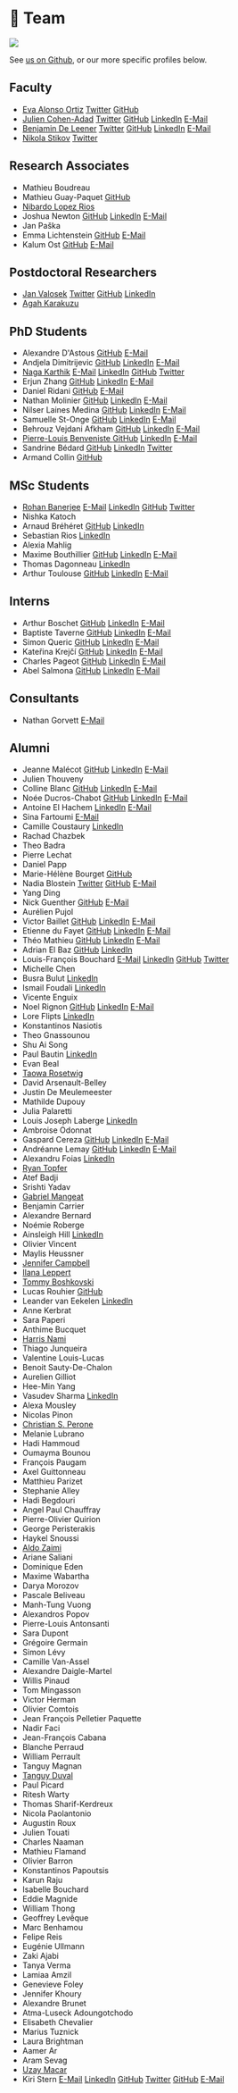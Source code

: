 # <span>👫</span> Team

![](../.gitbook/assets/lab_2024.jpeg)

See [us on Github](https://github.com/orgs/neuropoly/people), or our more specific profiles below.

## Faculty

* [Eva Alonso Ortiz](faculty/eva-alonso-ortiz.md)
  [<i class="fab fa-twitter" title="Twitter" aria-hidden="true"></i><span>Twitter</span>](https://twitter.com/evaalonsoortiz)
  [<i class="fab fa-github" title="GitHub" aria-hidden="true"></i><span>GitHub</span>](https://github.com/evaalonsoortiz)
* [Julien Cohen-Adad](faculty/julien-cohen-adad.md)
  [<i class="fab fa-twitter" title="Twitter" aria-hidden="true"></i><span>Twitter</span>](https://twitter.com/jcohenadad)
  [<i class="fab fa-github" title="GitHub" aria-hidden="true"></i><span>GitHub</span>](https://github.com/jcohenadad/)
  [<i class="fab fa-linkedin" title="LinkedIn" aria-hidden="true"></i><span>LinkedIn</span>](https://www.linkedin.com/in/jcohenadad/)
  [<i class="fa fa-envelope" title="E-Mail" aria-hidden="true"></i><span>E-Mail</span>](mailto:jcohen@polymtl.ca)
* [Benjamin De Leener](faculty/benjamin-de-leener.md)
  [<i class="fab fa-twitter" title="Twitter" aria-hidden="true"></i><span>Twitter</span>](https://twitter.com/bendeleener)
  [<i class="fab fa-github" title="GitHub" aria-hidden="true"></i><span>GitHub</span>](https://github.com/benjamindeleener)
  [<i class="fab fa-linkedin" title="LinkedIn" aria-hidden="true"></i><span>LinkedIn</span>](https://www.linkedin.com/in/benjamindeleener/)
  [<i class="fa fa-envelope" title="E-Mail" aria-hidden="true"></i><span>E-Mail</span>](mailto:benjamin.de-leener@polymtl.ca)
* [Nikola Stikov](faculty/nikola-stikov.md)
  [<i class="fab fa-twitter" title="Twitter" aria-hidden="true"></i><span>Twitter</span>](https://twitter.com/stikov)

## Research Associates

* Mathieu Boudreau
* Mathieu Guay-Paquet
  [<i class="fab fa-github" title="GitHub" aria-hidden="true"></i><span>GitHub</span>](https://github.com/mguaypaq)
* [Nibardo Lopez Rios](research-associates/nibardo-lopez-rios.md)
* Joshua Newton 
  [<i class="fab fa-github" title="GitHub" aria-hidden="true"></i><span>GitHub</span>](https://github.com/joshuacwnewton)
  [<i class="fab fa-linkedin" title="LinkedIn" aria-hidden="true"></i><span>LinkedIn</span>](https://www.linkedin.com/in/joshuacwnewton/)
  [<i class="fa fa-envelope" title="E-Mail" aria-hidden="true"></i><span>E-Mail</span>](mailto:joshua.newton@polymtl.ca)
* Jan Paška
* Emma Lichtenstein
  [<i class="fab fa-github" title="GitHub" aria-hidden="true"></i><span>GitHub</span>](https://github.com/nullnik-0)
  [<i class="fa fa-envelope" title="E-Mail" aria-hidden="true"></i><span>E-Mail</span>](mailto:emma.lichtenstein@polymtl.ca)
* Kalum Ost
  [<i class="fab fa-github" title="GitHub" aria-hidden="true"></i><span>GitHub</span>](https://github.com/SomeoneInParticular)
  [<i class="fa fa-envelope" title="E-Mail" aria-hidden="true"></i><span>E-Mail</span>](mailto:kalum.ost@polymtl.ca)

## Postdoctoral Researchers

* [Jan Valosek](postdoctoral-researchers/jan-valosek.md)
  [<i class="fab fa-twitter" title="Twitter" aria-hidden="true"></i><span>Twitter</span>](https://twitter.com/ValosekJan) 
  [<i class="fab fa-github" title="GitHub" aria-hidden="true"></i><span>GitHub</span>](https://github.com/valosekj)
  [<i class="fab fa-linkedin" title="LinkedIn" aria-hidden="true"></i><span>LinkedIn</span>](https://www.linkedin.com/in/jan-valosek)
* [Agah Karakuzu](phd-students/agah-karakuzu.md)

## PhD Students

* Alexandre D'Astous
  [<i class="fab fa-github" title="GitHub" aria-hidden="true"></i><span>GitHub</span>](https://github.com/po09i)
  [<i class="fa fa-envelope" title="E-Mail" aria-hidden="true"></i><span>E-Mail</span>](mailto:adastous023@gmail.com)
* Andjela Dimitrijevic
  [<i class="fab fa-github" title="GitHub" aria-hidden="true"></i><span>GitHub</span>](https://github.com/Andjelaaaa)
  [<i class="fab fa-linkedin" title="LinkedIn" aria-hidden="true"></i><span>LinkedIn</span>](https://www.linkedin.com/in/andjela-dimitrijevic-470651171/)
  [<i class="fa fa-envelope" title="E-Mail" aria-hidden="true"></i><span>E-Mail</span>](mailto:andjela.dimitrijevic@polymtl.ca)
* [Naga Karthik](https://naga-karthik.github.io)
  [<i class="fa fa-envelope" title="E-Mail" aria-hidden="true"></i><span>E-Mail</span>](mailto:emvnagakarthik@gmail.com)
  [<i class="fab fa-linkedin" title="LinkedIn" aria-hidden="true"></i><span>LinkedIn</span>](https://www.linkedin.com/in/naga-karthik-enamundram-7b1559174/)
  [<i class="fab fa-github" title="GitHub" aria-hidden="true"></i><span>GitHub</span>](https://github.com/naga-karthik)
  [<i class="fab fa-twitter" title="Twitter" aria-hidden="true"></i><span>Twitter</span>](https://twitter.com/naga_karthik7)
* Erjun Zhang
  [<i class="fab fa-github" title="GitHub" aria-hidden="true"></i><span>GitHub</span>](https://github.com/zhangerjun)
  [<i class="fab fa-linkedin" title="LinkedIn" aria-hidden="true"></i><span>LinkedIn</span>](https://www.linkedin.com/in/zhangerjun/)
  [<i class="fa fa-envelope" title="E-Mail" aria-hidden="true"></i><span>E-Mail</span>](mailto:erjun.zhang@polymtl.ca)
* Daniel Ridani
  [<i class="fab fa-github" title="GitHub" aria-hidden="true"></i><span>GitHub</span>](https://github.com/Danirid)
  [<i class="fa fa-envelope" title="E-Mail" aria-hidden="true"></i><span>E-Mail</span>](mailto:daniel.ridani@polymtl.ca)
* Nathan Molinier
  [<i class="fab fa-github" title="GitHub" aria-hidden="true"></i><span>GitHub</span>](https://github.com/NathanMolinier) 
  [<i class="fab fa-linkedin" title="LinkedIn" aria-hidden="true"></i><span>LinkedIn</span>](https://www.linkedin.com/in/nathan-molinier-743972180/)
  [<i class="fa fa-envelope" title="E-Mail" aria-hidden="true"></i><span>E-Mail</span>](mailto:nathan.molinier@polymtl.ca)
* Nilser Laines Medina
  [<i class="fab fa-github" title="GitHub" aria-hidden="true"></i><span>GitHub</span>](https://github.com/Nilser3)
  [<i class="fab fa-linkedin" title="LinkedIn" aria-hidden="true"></i><span>LinkedIn</span>](https://www.linkedin.com/in/nilser-laines/)
  [<i class="fa fa-envelope" title="E-Mail" aria-hidden="true"></i><span>E-Mail</span>](mailto:nilser.laines@gmail.com)
* Samuelle St-Onge
  [<i class="fab fa-github" title="GitHub" aria-hidden="true"></i><span>GitHub</span>](https://github.com/samuellestonge)
  [<i class="fab fa-linkedin" title="LinkedIn" aria-hidden="true"></i><span>LinkedIn</span>](https://www.linkedin.com/in/samuelle-st-onge-578b89185/)
  [<i class="fa fa-envelope" title="E-Mail" aria-hidden="true"></i><span>E-Mail</span>](mailto:samuelle.st-onge@polymtl.ca)
* Behrouz Vejdani Afkham
  [<i class="fab fa-github" title="GitHub" aria-hidden="true"></i><span>GitHub</span>](https://github.com/behrouzvia)
  [<i class="fab fa-linkedin" title="LinkedIn" aria-hidden="true"></i><span>LinkedIn</span>](https://www.linkedin.com/in/behrouz-vejdani-afkham-864913141/)
  [<i class="fa fa-envelope" title="E-Mail" aria-hidden="true"></i><span>E-Mail</span>](mailto:behrouz.vejdani-afkham@polymtl.ca)
* [Pierre-Louis Benveniste ](https://plbenveniste.github.io/)
  [<i class="fab fa-github" title="GitHub" aria-hidden="true"></i><span>GitHub</span>](https://github.com/plbenveniste)
  [<i class="fab fa-linkedin" title="LinkedIn" aria-hidden="true"></i><span>LinkedIn</span>](https://www.linkedin.com/in/pierre-louis-benveniste/)
  [<i class="fa fa-envelope" title="E-Mail" aria-hidden="true"></i><span>E-Mail</span>](mailto:pierrelouis.benveniste03@gmail.com)
* Sandrine Bédard
  [<i class="fab fa-github" title="GitHub" aria-hidden="true"></i><span>GitHub</span>](https://github.com/sandrinebedard)
  [<i class="fab fa-linkedin" title="LinkedIn" aria-hidden="true"></i><span>LinkedIn</span>](https://www.linkedin.com/in/sandrine-b%C3%A9dard-453939186/)
  [<i class="fab fa-twitter" title="Twitter" aria-hidden="true"></i><span>Twitter</span>](https://twitter.com/SandBedard)
* Armand Collin
  [<i class="fab fa-github" title="GitHub" aria-hidden="true"></i><span>GitHub</span>](https://github.com/hermancollin)
  
## MSc Students

* [Rohan Banerjee](https://rohanbanerjee.netlify.app)
  [<i class="fa fa-envelope" title="E-Mail" aria-hidden="true"></i><span>E-Mail</span>](mailto:banerjee.rohan98@gmail.com)
  [<i class="fab fa-linkedin" title="LinkedIn" aria-hidden="true"></i><span>LinkedIn</span>](https://www.linkedin.com/in/rohanbanerjee1)
  [<i class="fab fa-github" title="GitHub" aria-hidden="true"></i><span>GitHub</span>](https://github.com/rohanbanerjee)
  [<i class="fab fa-twitter" title="Twitter" aria-hidden="true"></i><span>Twitter</span>](https://twitter.com/rohanbanerjeee)
* Nishka Katoch 
* Arnaud Bréhéret
  [<i class="fab fa-github" title="GitHub" aria-hidden="true"></i><span>GitHub</span>](https://github.com/4rnaudB)
  [<i class="fab fa-linkedin" title="LinkedIn" aria-hidden="true"></i><span>LinkedIn</span>](https://www.linkedin.com/in/arnaud-br%C3%A9h%C3%A9ret-8ba353232/)
* Sebastian Rios
  [<i class="fab fa-linkedin" title="LinkedIn" aria-hidden="true"></i><span>LinkedIn</span>](https://https://www.linkedin.com/in/sebastian-adolfo-488b08192/)  
* Alexia Mahlig
* Maxime Bouthillier
  [<i class="fab fa-github" title="GitHub" aria-hidden="true"></i><span>GitHub</span>](https://github.com/maxradx)
  [<i class="fab fa-linkedin" title="LinkedIn" aria-hidden="true"></i><span>LinkedIn</span>](https://www.linkedin.com/in/maxime-bouthilliermd)
  [<i class="fa fa-envelope" title="E-Mail" aria-hidden="true"></i><span>E-Mail</span>](mailto:mbmsc2025@gmail.com)  
* Thomas Dagonneau
  [<i class="fab fa-linkedin" title="LinkedIn" aria-hidden="true"></i><span>LinkedIn</span>](https://www.linkedin.com/in/thomas-dagonneau-83630a234/)
* Arthur Toulouse
  [<i class="fab fa-github" title="GitHub" aria-hidden="true"></i><span>GitHub</span>](https://github.com/arthurtoulouse)
  [<i class="fab fa-linkedin" title="LinkedIn" aria-hidden="true"></i><span>LinkedIn</span>](https://www.linkedin.com/in/arthur-toulouse)
  [<i class="fa fa-envelope" title="E-Mail" aria-hidden="true"></i><span>E-Mail</span>](mailto:t.arthur1729@gmail.com)  

## Interns

* Arthur Boschet
  [<i class="fab fa-github" title="GitHub" aria-hidden="true"></i><span>GitHub</span>](https://github.com/ArthurBoschet)
  [<i class="fab fa-linkedin" title="LinkedIn" aria-hidden="true"></i><span>LinkedIn</span>](https://www.linkedin.com/in/arthur-boschet/)
  [<i class="fa fa-envelope" title="E-Mail" aria-hidden="true"></i><span>E-Mail</span>](mailto:arthur.boschet@mila.quebec)
* Baptiste Taverne
  [<i class="fab fa-github" title="GitHub" aria-hidden="true"></i><span>GitHub</span>](https://github.com/BreziTasbi)
  [<i class="fab fa-linkedin" title="LinkedIn" aria-hidden="true"></i><span>LinkedIn</span>](https://www.linkedin.com/in/baptiste-taverne-26739a254/)
  [<i class="fa fa-envelope" title="E-Mail" aria-hidden="true"></i><span>E-Mail</span>](mailto:baptiste.taverne@polytechnique.edu)
* Simon Queric
  [<i class="fab fa-github" title="GitHub" aria-hidden="true"></i><span>GitHub</span>](https://github.com/simonqueric)
  [<i class="fab fa-linkedin" title="LinkedIn" aria-hidden="true"></i><span>LinkedIn</span>](https://www.linkedin.com/in/simon-queric-157b81225)
  [<i class="fa fa-envelope" title="E-Mail" aria-hidden="true"></i><span>E-Mail</span>](mailto:simon.queric@telecom-paris.fr)
* Kateřina Krejčí
  [<i class="fab fa-github" title="GitHub" aria-hidden="true"></i><span>GitHub</span>](https://github.com/KaterinaKrejci231054)
  [<i class="fab fa-linkedin" title="LinkedIn" aria-hidden="true"></i><span>LinkedIn</span>](https://www.linkedin.com/in/kate%C5%99ina-krej%C4%8D%C3%AD-0766062b6/)
  [<i class="fa fa-envelope" title="E-Mail" aria-hidden="true"></i><span>E-Mail</span>](mailto:xkrejc78@vutbr.cz)
* Charles Pageot
  [<i class="fab fa-github" title="GitHub" aria-hidden="true"></i><span>GitHub</span>](https://github.com/CharlesPageot)
  [<i class="fab fa-linkedin" title="LinkedIn" aria-hidden="true"></i><span>LinkedIn</span>](https://ca.linkedin.com/in/charles-pageot-147b97262)
  [<i class="fa fa-envelope" title="E-Mail" aria-hidden="true"></i><span>E-Mail</span>](mailto:charles.pageot@polymtl.ca)
* Abel Salmona
  [<i class="fab fa-github" title="GitHub" aria-hidden="true"></i><span>GitHub</span>](https://github.com/abelsalm)
  [<i class="fab fa-linkedin" title="LinkedIn" aria-hidden="true"></i><span>LinkedIn</span>](https://www.linkedin.com/in/abel-salmona-a197b3189/)
  [<i class="fa fa-envelope" title="E-Mail" aria-hidden="true"></i><span>E-Mail</span>](mailto:abel.salmona@polymtl.ca)
  
## Consultants

* Nathan Gorvett
[<i class="fa fa-envelope" title="E-Mail" aria-hidden="true"></i><span>E-Mail</span>](mailto:nathan@nzm.ca)

## Alumni

* Jeanne Malécot
  [<i class="fab fa-github" title="GitHub" aria-hidden="true"></i><span>GitHub</span>](https://github.com/MalecotJeanne)
  [<i class="fab fa-linkedin" title="LinkedIn" aria-hidden="true"></i><span>LinkedIn</span>](https://www.linkedin.com/in/jeannemalecot/)
  [<i class="fa fa-envelope" title="E-Mail" aria-hidden="true"></i><span>E-Mail</span>](mailto:jeanne.malecot@telecom-paris.fr)
* Julien Thouveny
* Colline Blanc
  [<i class="fab fa-github" title="GitHub" aria-hidden="true"></i><span>GitHub</span>](https://github.com/CollineBlanc)
  [<i class="fab fa-linkedin" title="LinkedIn" aria-hidden="true"></i><span>LinkedIn</span>](https://www.linkedin.com/in/collineblc/)
  [<i class="fa fa-envelope" title="E-Mail" aria-hidden="true"></i><span>E-Mail</span>](mailto:colline.blanc@polymtl.ca)
* Noée Ducros-Chabot
  [<i class="fab fa-github" title="GitHub" aria-hidden="true"></i><span>GitHub</span>](https://github.com/noeedc)
  [<i class="fab fa-linkedin" title="LinkedIn" aria-hidden="true"></i><span>LinkedIn</span>](https://www.linkedin.com/in/no%C3%A9e-ducros-chabot-1bb6a51a1/)
  [<i class="fa fa-envelope" title="E-Mail" aria-hidden="true"></i><span>E-Mail</span>](mailto:noee.ducros-chabot@polymtl.ca)
* Antoine El Hachem
  [<i class="fab fa-linkedin" title="LinkedIn" aria-hidden="true"></i><span>LinkedIn</span>](https://www.linkedin.com/in/antoineelhachem/)
  [<i class="fa fa-envelope" title="E-Mail" aria-hidden="true"></i><span>E-Mail</span>](mailto:antoine-2.el-hachem@polymtl.ca)
* Sina Fartoumi
  [<i class="fa fa-envelope" title="E-Mail" aria-hidden="true"></i><span>E-Mail</span>](mailto:sina.fartoumi@polymtl.ca)
* Camille Coustaury
  [<i class="fab fa-linkedin" title="LinkedIn" aria-hidden="true"></i><span>LinkedIn</span>](https://www.linkedin.com/in/camille-coustaury/)
* Rachad Chazbek
* Theo Badra
* Pierre Lechat
* Daniel Papp
* Marie-Hélène Bourget
  [<i class="fab fa-github" title="GitHub" aria-hidden="true"></i><span>GitHub</span>](https://github.com/mariehbourget)
* Nadia Blostein
  [<i class="fab fa-twitter" title="Twitter" aria-hidden="true"></i><span>Twitter</span>](https://twitter.com/BlosteinNadia)
  [<i class="fab fa-github" title="GitHub" aria-hidden="true"></i><span>GitHub</span>](https://github.com/nadiablostein)
  [<i class="fa fa-envelope" title="E-Mail" aria-hidden="true"></i><span>E-Mail</span>](mailto:nadia.blostein@polymtl.ca)
* Yang Ding
* Nick Guenther
  [<i class="fab fa-github" title="GitHub" aria-hidden="true"></i><span>GitHub</span>](https://github.com/kousu)
  [<i class="fa fa-envelope" title="E-Mail" aria-hidden="true"></i><span>E-Mail</span>](mailto:nick.guenther@polymtl.ca)
* Aurélien Pujol
* Victor Baillet
  [<i class="fab fa-github" title="GitHub" aria-hidden="true"></i><span>GitHub</span>](https://github.com/VictorBaillet)
  [<i class="fab fa-linkedin" title="LinkedIn" aria-hidden="true"></i><span>LinkedIn</span>](https://www.linkedin.com/in/victor-baillet-a098a2202/)
  [<i class="fa fa-envelope" title="E-Mail" aria-hidden="true"></i><span>E-Mail</span>](mailto:victor.baillet@polytechnique.edu)
* Etienne du Fayet
  [<i class="fab fa-github" title="GitHub" aria-hidden="true"></i><span>GitHub</span>](https://github.com/etdufay)
  [<i class="fab fa-linkedin" title="LinkedIn" aria-hidden="true"></i><span>LinkedIn</span>](https://www.linkedin.com/in/etienne-d-610a9a134/)
  [<i class="fa fa-envelope" title="E-Mail" aria-hidden="true"></i><span>E-Mail</span>](mailto:etienne.du-fayet-de-la-tour@polytechnique.edu)
* Théo Mathieu
  [<i class="fab fa-github" title="GitHub" aria-hidden="true"></i><span>GitHub</span>](https://github.com/tzebre)
  [<i class="fab fa-linkedin" title="LinkedIn" aria-hidden="true"></i><span>LinkedIn</span>](https://www.linkedin.com/in/theo-mathieu7/)
  [<i class="fa fa-envelope" title="E-Mail" aria-hidden="true"></i><span>E-Mail</span>](mailto:theo.mathieu@insa-lyon.fr)
* Adrian El Baz
  [<i class="fab fa-github" title="GitHub" aria-hidden="true"></i><span>GitHub</span>](https://github.com/ebadrian)
  [<i class="fab fa-linkedin" title="LinkedIn" aria-hidden="true"></i><span>LinkedIn</span>](https://www.linkedin.com/in/adrian-el-baz/)
* Louis-François Bouchard
  [<i class="fa fa-envelope" title="E-Mail" aria-hidden="true"></i><span>E-Mail</span>](mailto:bouchard.lf@gmail.com)
  [<i class="fab fa-linkedin" title="LinkedIn" aria-hidden="true"></i><span>LinkedIn</span>](https://www.linkedin.com/in/whats-ai/)
  [<i class="fab fa-github" title="GitHub" aria-hidden="true"></i><span>GitHub</span>](https://github.com/louisfb01)
  [<i class="fab fa-twitter" title="Twitter" aria-hidden="true"></i><span>Twitter</span>](https://twitter.com/Whats_AI) 
* Michelle Chen
* Busra Bulut
  [<i class="fab fa-linkedin" title="LinkedIn" aria-hidden="true"></i><span>LinkedIn</span>](https://www.linkedin.com/in/busra-bulut-a26420204/)
* Ismail Foudali 
  [<i class="fab fa-linkedin" title="LinkedIn" aria-hidden="true"></i><span>LinkedIn</span>](https://www.linkedin.com/in/ismail-foudali-780728166/)
* Vicente Enguix
* Noel Rignon
  [<i class="fab fa-github" title="GitHub" aria-hidden="true"></i><span>GitHub</span>](https://github.com/RignonNoel/)
  [<i class="fab fa-linkedin" title="LinkedIn" aria-hidden="true"></i><span>LinkedIn</span>](https://www.linkedin.com/in/rignonnoel/)
  [<i class="fa fa-envelope" title="E-Mail" aria-hidden="true"></i><span>E-Mail</span>](mailto:noel.rignon@fjnr.ca)
* Lore Flipts
  [<i class="fab fa-linkedin" title="LinkedIn" aria-hidden="true"></i><span>LinkedIn</span>](https://www.linkedin.com/in/lore-flipts-251688234/)
* Konstantinos Nasiotis
* Theo Gnassounou
* Shu Ai Song
* Paul Bautin
  [<i class="fab fa-linkedin" title="LinkedIn" aria-hidden="true"></i><span>LinkedIn</span>](https://www.linkedin.com/in/paul-bautin-757690175/)
* Evan Beal
* [Taowa Rosetwig](research-associates/taowa-rosetwig.md)
* David Arsenault-Belley
* Justin De Meulemeester
* Mathilde Dupouy
* Julia Palaretti
* Louis Joseph Laberge
  [<i class="fab fa-linkedin" title="LinkedIn" aria-hidden="true"></i><span>LinkedIn</span>](https://www.linkedin.com/in/louis-joseph-laberge-8452b4207/)
* Ambroise Odonnat
* Gaspard Cereza
  [<i class="fab fa-github" title="GitHub" aria-hidden="true"></i><span>GitHub</span>](https://github.com/gaspardcereza)
  [<i class="fab fa-linkedin" title="LinkedIn" aria-hidden="true"></i><span>LinkedIn</span>](https://www.linkedin.com/in/gaspard-cereza-495584144/)
  [<i class="fa fa-envelope" title="E-Mail" aria-hidden="true"></i><span>E-Mail</span>](mailto:gaspard.cereza@gmail.com)
* Andréanne Lemay
  [<i class="fab fa-github" title="GitHub" aria-hidden="true"></i><span>GitHub</span>](https://github.com/andreanne-lemay)
  [<i class="fab fa-linkedin" title="LinkedIn" aria-hidden="true"></i><span>LinkedIn</span>](https://www.linkedin.com/in/andreanne-lemay/)
  [<i class="fa fa-envelope" title="E-Mail" aria-hidden="true"></i><span>E-Mail</span>](mailto:andreanne.lemay@polymtl.ca)
* Alexandru Foias
  [<i class="fab fa-linkedin" title="LinkedIn" aria-hidden="true"></i><span>LinkedIn</span>](https://ca.linkedin.com/in/alexandrufoias)
* [Ryan Topfer](phd-students/ryan-topfer.md)
* Atef Badji
* Srishti Yadav
* [Gabriel Mangeat](alumni/gabriel-mangeat.md)
* Benjamin Carrier
* Alexandre Bernard
* Noémie Roberge
* Ainsleigh Hill
[<i class="fab fa-linkedin" title="LinkedIn" aria-hidden="true"></i><span>LinkedIn</span>](https://www.linkedin.com/in/ainsleigh-hill-836296124/)
* Olivier Vincent
* Maylis Heussner
* [Jennifer Campbell](http://www.bic.mni.mcgill.ca/\~jcampbel/)
* [Ilana Leppert](http://www.bic.mni.mcgill.ca/PeopleStaff/LeppertIlana)
* [Tommy Boshkovski](alumni/tommy-boshkovski.md)
* Lucas Rouhier
  [<i class="fab fa-github" title="GitHub" aria-hidden="true"></i><span>GitHub</span>](https://github.com/lrouhier)
* Leander van Eekelen
  [<i class="fab fa-linkedin" title="LinkedIn" aria-hidden="true"></i><span>LinkedIn</span>](https://www.linkedin.com/in/leander-van-eekelen/)
* Anne Kerbrat
* Sara Paperi
* Anthime Bucquet
* [Harris Nami](alumni/harris-nami.md)
* Thiago Junqueira
* Valentine Louis-Lucas
* Benoit Sauty-De-Chalon
* Aurelien Gilliot
* Hee-Min Yang
* Vasudev Sharma
  [<i class="fab fa-linkedin" title="LinkedIn" aria-hidden="true"></i><span>LinkedIn</span>](https://in.linkedin.com/in/vs74)
* Alexa Mousley
* Nicolas Pinon
* [Christian S. Perone](alumni/christian-s.-perone.md)
* Melanie Lubrano
* Hadi Hammoud
* Oumayma Bounou
* François Paugam
* Axel Guittonneau
* Matthieu Parizet
* Stephanie Alley
* Hadi Begdouri
* Angel Paul Chauffray
* Pierre-Olivier Quirion
* George Peristerakis
* Haykel Snoussi
* [Aldo Zaimi](alumni/aldo-zaimi.md)
* Ariane Saliani
* Dominique Eden
* Maxime Wabartha
* Darya Morozov
* Pascale Beliveau
* Manh-Tung Vuong
* Alexandros Popov
* Pierre-Louis Antonsanti
* Sara Dupont
* Grégoire Germain
* Simon Lévy
* Camille Van-Assel
* Alexandre Daigle-Martel
* Willis Pinaud
* Tom Mingasson
* Victor Herman
* Olivier Comtois
* Jean François Pelletier Paquette
* Nadir Faci
* Jean-François Cabana
* Blanche Perraud
* William Perrault
* Tanguy Magnan
* [Tanguy Duval](alumni/tanguy-duval.md)
* Paul Picard
* Ritesh Warty
* Thomas Sharif-Kerdreux
* Nicola Paolantonio
* Augustin Roux
* Julien Touati
* Charles Naaman
* Mathieu Flamand
* Olivier Barron
* Konstantinos Papoutsis
* Karun Raju
* Isabelle Bouchard
* Eddie Magnide
* William Thong
* Geoffrey Levêque
* Marc Benhamou
* Felipe Reis
* Eugénie Ullmann
* Zaki Ajabi
* Tanya Verma
* Lamiaa Amzil
* Genevieve Foley
* Jennifer Khoury
* Alexandre Brunet
* Atma-Luseck Adoungotchodo
* Elisabeth Chevalier
* Marius Tuznick
* Laura Brightman
* Aamer Ar
* Aram Sevag
* [Uzay Macar](https://uzaymacar.github.io)
* Kiri Stern
  [<i class="fa fa-envelope" title="E-Mail" aria-hidden="true"></i><span>E-Mail</span>](mailto:kiri.stern@mail.mcgill.ca)
  [<i class="fab fa-linkedin" title="LinkedIn" aria-hidden="true"></i><span>LinkedIn</span>](https://www.linkedin.com/in/kiri-stern-6a7199197/)
  [<i class="fab fa-github" title="GitHub" aria-hidden="true"></i><span>GitHub</span>](https://github.com/kiristern)
  [<i class="fab fa-twitter" title="Twitter" aria-hidden="true"></i><span>Twitter</span>](https://twitter.com/_kastern) 
  [<i class="fab fa-github" title="GitHub" aria-hidden="true"></i><span>GitHub</span>](https://github.com/uzaymacar)
  [<i class="fa fa-envelope" title="E-Mail" aria-hidden="true"></i><span>E-Mail</span>](mailto:uzay.macar@gmail.com)
